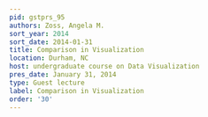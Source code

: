 ```yaml
---
pid: gstprs_95
authors: Zoss, Angela M.
sort_year: 2014
sort_date: 2014-01-31
title: Comparison in Visualization
location: Durham, NC
host: undergraduate course on Data Visualization
pres_date: January 31, 2014
type: Guest lecture
label: Comparison in Visualization
order: '30'
---
```


